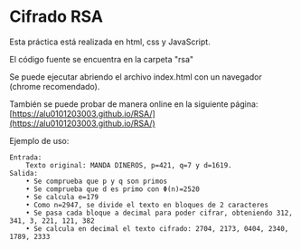 # Cifrado RSA

Esta práctica está realizada en html, css y JavaScript.

El código fuente se encuentra en la carpeta "rsa"

Se puede ejecutar abriendo el archivo index.html con un navegador (chrome recomendado).

También se puede probar de manera online en la siguiente página: [https://alu0101203003.github.io/RSA/](https://alu0101203003.github.io/RSA/)

Ejemplo de uso:

	Entrada:
		Texto original: MANDA DINEROS, p=421, q=7 y d=1619.
	Salida:
		• Se comprueba que p y q son primos
		• Se comprueba que d es primo con Φ(n)=2520
		• Se calcula e=179
		• Como n=2947, se divide el texto en bloques de 2 caracteres
		• Se pasa cada bloque a decimal para poder cifrar, obteniendo 312, 341, 3, 221, 121, 382
		• Se calcula en decimal el texto cifrado: 2704, 2173, 0404, 2340, 1789, 2333
